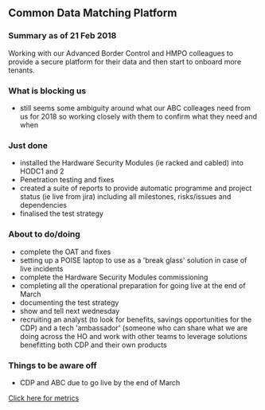 ## Common Data Matching Platform

### Summary as of 21 Feb 2018
Working with our Advanced Border Control and HMPO colleagues to provide a secure platform for their data and then start to onboard more tenants.

### What is blocking us
- still seems some ambiguity around what our ABC colleages need from us for 2018 so working closely with them to confirm what they need and when

### Just done
- installed the Hardware Security Modules (ie racked and cabled) into HODC1 and 2
- Penetration testing and fixes
- created a suite of reports to provide automatic programme and project status (ie live from jira) including all milestones, risks/issues and dependencies
- finalised the test strategy

### About to do/doing
- complete the OAT and fixes
- setting up a POISE laptop to use as a 'break glass' solution in case of live incidents
- complete the Hardware Security Modules commissioning 
- completing all the operational preparation for going live at the end of March
- documenting the test strategy
- show and tell next wednesday
- recruiting an analyst (to look for benefits, savings opportunities for the CDP) and a tech 'ambassador' (someone who can share what we are doing across the HO and work with other teams to leverage solutions benefitting both CDP and their own products

### Things to be aware off
 - CDP and ABC due to go live by the end of March
 
[Click here for metrics](metrics2.html)
